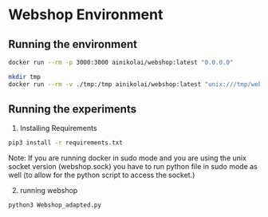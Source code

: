 # Webshop Environment

## Running the environment

```bash
docker run --rm -p 3000:3000 ainikolai/webshop:latest "0.0.0.0"
```

```bash
mkdir tmp
docker run --rm -v ./tmp:/tmp ainikolai/webshop:latest "unix:///tmp/webshop.sock"
```

## Running the experiments
1. Installing Requirements
```bash
pip3 install -r requirements.txt
```

Note: If you are running docker in sudo mode and you are using the unix socket version (webshop.sock) you have to run python file in sudo mode as well (to allow for the python script to access the socket.)

2. running webshop
```bash
python3 Webshop_adapted.py
```